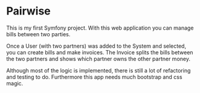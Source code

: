 Pairwise
========

This is my first Symfony project.
With this web application you can manage bills between two parties.

Once a User (with two partners) was added to the System and selected, you can create bills and make invoices.
The Invoice splits the bills between the two partners and shows which partner owns the other partner money.


Although most of the logic is implemented, there is still a lot of refactoring and testing to do.
Furthermore this app needs much bootstrap and css magic.

